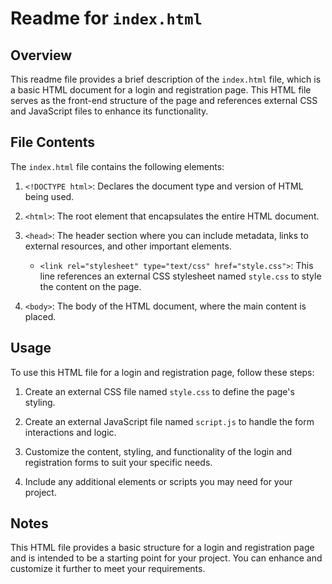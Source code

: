 # Readme for `index.html`

## Overview

This readme file provides a brief description of the `index.html` file, which is a basic HTML document for a login and registration page. This HTML file serves as the front-end structure of the page and references external CSS and JavaScript files to enhance its functionality.

## File Contents

The `index.html` file contains the following elements:

1. `<!DOCTYPE html>`: Declares the document type and version of HTML being used.

2. `<html>`: The root element that encapsulates the entire HTML document.

3. `<head>`: The header section where you can include metadata, links to external resources, and other important elements.

   - `<link rel="stylesheet" type="text/css" href="style.css">`: This line references an external CSS stylesheet named `style.css` to style the content on the page.

4. `<body>`: The body of the HTML document, where the main content is placed.


## Usage

To use this HTML file for a login and registration page, follow these steps:

1. Create an external CSS file named `style.css` to define the page's styling.

2. Create an external JavaScript file named `script.js` to handle the form interactions and logic.

3. Customize the content, styling, and functionality of the login and registration forms to suit your specific needs.

4. Include any additional elements or scripts you may need for your project.

## Notes

This HTML file provides a basic structure for a login and registration page and is intended to be a starting point for your project. You can enhance and customize it further to meet your requirements.
